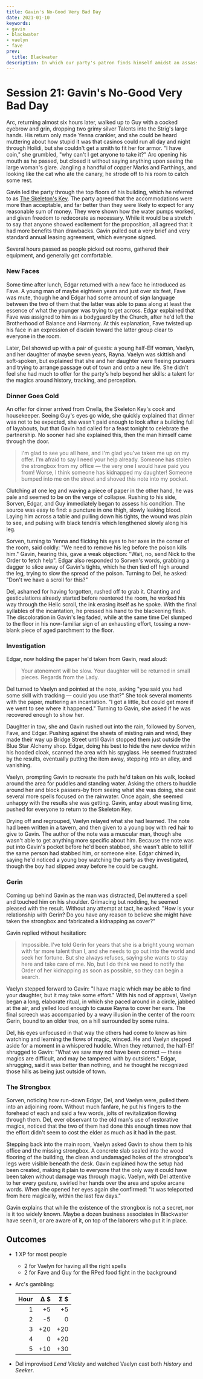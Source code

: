 ```yaml
---
title: Gavin's No-Good Very Bad Day
date: 2021-01-10
keywords:
- gavin
- blackwater
- vaelyn
- fave
prev:
  title: Blackwater
description: In which our party's patron finds himself amidst an assassination attempt, a kidnapping, and a theft.
---
```


# Session 21: Gavin's No-Good Very Bad Day

Arc, returning almost six hours later, walked up to Guy with a cocked eyebrow and grin, dropping two grimy silver Talents into the Strig's large hands.
His return only made Yenna crankier, and she could be heard muttering about how stupid it was that casinos could run all day and night through Holidi, but she couldn't get a smith to fit her for armor.
"I have coin," she grumbled, "why can't I get anyone to take it?"
Arc opening his mouth as he passed, but closed it without saying anything upon seeing the large woman's glare.
Jangling a handful of copper Marks and Farthings, and looking like the cat who ate the canary, he strode off to his room to catch some rest.

Gavin led the party through the top floors of his building, which he referred to as [The Skeleton's Key](../reference/hq.md).
The party agreed that the accommodations were more than acceptable, and far better than they were likely to expect for any reasonable sum of money.
They were shown how the water pumps worked, and given freedom to redecorate as necessary.
While it would be a stretch to say that anyone showed excitement for the proposition, all agreed that it had more benefits than drawbacks.
Gavin pulled out a very brief and very standard annual leasing agreement, which everyone signed.

Several hours passed as people picked out rooms, gathered their equipment, and generally got comfortable.

### New Faces

Some time after lunch, Edgar returned with a new face he introduced as Fave.
A young man of maybe eighteen years and just over six feet, Fave was mute, though he and Edgar had some amount of sign language between the two of them that the latter was able to pass along at least the essence of what the younger was trying to get across.
Edgar explained that Fave was assigned to him as a bodyguard by the Church, after he'd left the Brotherhood of Balance and Harmony.
At this explanation, Fave twisted up his face in an expression of disdain toward the latter group clear to everyone in the room.

Later, Del showed up with a pair of guests: a young half-Elf woman, Vaelyn, and her daughter of maybe seven years, Rayna.
Vaelyn was skittish and soft-spoken, but explained that she and her daughter were fleeing pursuers and trying to arrange passage out of town and onto a new life.
She didn't feel she had much to offer for the party's help beyond her skills: a talent for the magics around history, tracking, and perception.

### Dinner Goes Cold

An offer for dinner arrived from Onella, the Skeleton Key's cook and housekeeper.
Seeing Guy's eyes go wide, she quickly explained that dinner was not to be expected, she wasn't paid enough to look after a building full of layabouts, but that Gavin had called for a feast tonight to celebrate the partnership.
No sooner had she explained this, then the man himself came through the door.

> I'm glad to see you all here, and I'm glad you've taken me up on my offer.
> I'm afraid to say I need your help already.
> Someone has stolen the strongbox from my office — the very one I would have paid you from!
> Worse, I think someone has kidnapped my daughter!
> Someone bumped into me on the street and shoved this note into my pocket.

Clutching at one leg and waving a piece of paper in the other hand, he was pale and seemed to be on the verge of collapse.
Rushing to his side, Sorven, Edgar, and Guy immediately began to assess his condition.
The source was easy to find: a puncture in one thigh, slowly leaking blood.
Laying him across a table and pulling down his tights, the wound was plain to see, and pulsing with black tendrils which lengthened slowly along his leg.

Sorven, turning to Yenna and flicking his eyes to her axes in the corner of the room, said coldly: "We need to remove his leg before the poison kills him."
Gavin, hearing this, gave a weak objection: "Wait, no, send Nick to the Order to fetch help".
Edgar also responded to Sorven's words, grabbing a dagger to slice away of Gavin's tights, which he then tied off high around the leg, trying to slow the spread of the poison.
Turning to Del, he asked: "Don't we have a scroll for this?"

Del, ashamed for having forgotten, rushed off to grab it.
Chanting and gesticulations already started before reentered the room, he worked his way through the Helic scroll, the ink erasing itself as he spoke.
With the final syllables of the incantation, he pressed his hand to the blackening flesh.
The discoloration in Gavin's leg faded, while at the same time Del slumped to the floor in his now-familiar sign of an exhausting effort, tossing a now-blank piece of aged parchment to the floor.

### Investigation

Edgar, now holding the paper he'd taken from Gavin, read aloud:

> Your atonement will be slow.
> Your daughter will be returned in small pieces.
> Regards from the Lady.

Del turned to Vaelyn and pointed at the note, asking "you said you had some skill with tracking — could you use that?"
She took several moments with the paper, muttering an incantation.
"I got a little, but could get more if we went to see where it happened."
Turning to Gavin, she asked if he was recovered enough to show her.

Daughter in tow, she and Gavin rushed out into the rain, followed by Sorven, Fave, and Edgar.
Pushing against the sheets of misting rain and wind, they made their way up Bridge Street until Gavin stopped them just outside the Blue Star Alchemy shop.
Edgar, doing his best to hide the new device within his hooded cloak, scanned the area with his spyglass.
He seemed frustrated by the results, eventually putting the item away, stepping into an alley, and vanishing.

Vaelyn, prompting Gavin to recreate the path he'd taken on his walk, looked around the area for puddles and standing water.
Asking the others to huddle around her and block passers-by from seeing what she was doing, she cast several more spells focused on the rainwater.
Once again, she seemed unhappy with the results she was getting.
Gavin, antsy about wasting time, pushed for everyone to return to the Skeleton Key.

Drying off and regrouped, Vaelyn relayed what she had learned.
The note had been written in a tavern, and then given to a young boy with red hair to give to Gavin.
The author of the note was a muscular man, though she wasn't able to get anything more specific about him.
Because the note was put into Gavin's pocket before he'd been stabbed, she wasn't able to tell if the same person had stabbed him, or someone else.
Edgar chimed in, saying he'd noticed a young boy watching the party as they investigated, though the boy had slipped away before he could be caught.

### Gerin

Coming up behind Gavin as the man was distracted, Del muttered a spell and touched him on his shoulder.
Grimacing but nodding, he seemed pleased with the result.
Without any attempt at tact, he asked: "How is your relationship with Gerin?  Do you have any reason to believe she might have taken the strongbox and fabricated a kidnapping as cover?"

Gavin replied without hesitation:

> Impossible.
> I've told Gerin for years that she is a bright young woman with far more talent than I, and she needs to go out into the world and seek her fortune.
> But she always refuses, saying she wants to stay here and take care of me.
> No, but I do think we need to notify the Order of her kidnapping as soon as possible, so they can begin a search.

Vaelyn stepped forward to Gavin: "I have magic which may be able to find your daughter, but it may take some effort."
With his nod of approval, Vaelyn began a long, elaborate ritual, in which she paced around in a circle, jabbed at the air, and yelled loud enough to cause Rayna to cover her ears.
The final screech was accompanied by a wavy illusion in the center of the room: Gerin, bound to an older tree, on a hill surrounded by some ruins.

Del, his eyes unfocused in that way the others had come to know as him watching and learning the flows of magic, winced.
He and Vaelyn stepped aside for a moment in a whispered huddle.
When they returned, the half-Elf shrugged to Gavin: "What we saw may not have been correct — these magics are difficult, and may be tampered with by outsiders."
Edgar, shrugging, said it was better than nothing, and he thought he recognized those hills as being just outside of town.

### The Strongbox

Sorven, noticing how run-down Edgar, Del, and Vaelyn were, pulled them into an adjoining room.
Without much fanfare, he put his fingers to the forehead of each and said a few words, jolts of revitalization flowing through them.
Del, ever observant to the old man's use of restorative magics, noticed that the two of them had done this enough times now that the effort didn't seem to cost the elder as much as it had in the past.

Stepping back into the main room, Vaelyn asked Gavin to show them to his office and the missing strongbox.
A concrete slab sealed into the wood flooring of the building, the clean and undamaged holes of the strongbox's legs were visible beneath the desk.
Gavin explained how the setup had been created, making it plain to everyone that the only way it could have been taken without damage was through magic.
Vaelyn, with Del attentive to her every gesture, swirled her hands over the area and spoke arcane words.
When she opened her eyes again she confirmed: "It was teleported from here magically, within the last few days."

Gavin explains that while the existence of the strongbox is not a secret, nor is it too widely known.
Maybe a dozen business associates in Blackwater have seen it, or are aware of it, on top of the laborers who put it in place.

## Outcomes

* 1 XP for most people
    * 2 for Vaelyn for having all the right spells
    * 2 for Fave and Guy for the RPed food fight in the background 
* Arc's gambling:

  | Hour | 𝝙&nbsp;$ | 𝝨&nbsp;$ |
  | ---: | ---: | ---: |
  | 1 | +5 | +5 |
  | 2 | -5 | 0 |
  | 3 | +20 | +20 |
  | 4 | 0 | +20 |
  | 5 | +10 | +30 |

* Del improvised _Lend Vitality_ and watched Vaelyn cast both _History_ and _Seeker_.
